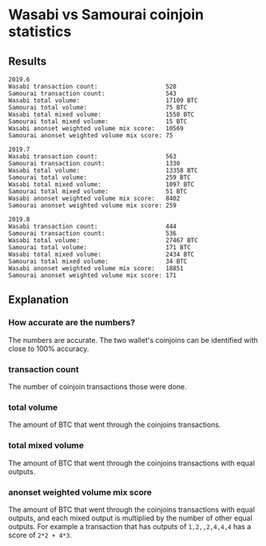 # Wasabi vs Samourai coinjoin statistics

## Results

```
2019.6
Wasabi transaction count:                   528
Samourai transaction count:                 543
Wasabi total volume:                        17109 BTC
Samourai total volume:                      75 BTC
Wasabi total mixed volume:                  1558 BTC
Samourai total mixed volume:                15 BTC
Wasabi anonset weighted volume mix score:   10569
Samourai anonset weighted volume mix score: 75

2019.7
Wasabi transaction count:                   563
Samourai transaction count:                 1330
Wasabi total volume:                        13358 BTC
Samourai total volume:                      259 BTC
Wasabi total mixed volume:                  1097 BTC
Samourai total mixed volume:                51 BTC
Wasabi anonset weighted volume mix score:   8402
Samourai anonset weighted volume mix score: 259

2019.8
Wasabi transaction count:                   444
Samourai transaction count:                 536
Wasabi total volume:                        27467 BTC
Samourai total volume:                      171 BTC
Wasabi total mixed volume:                  2434 BTC
Samourai total mixed volume:                34 BTC
Wasabi anonset weighted volume mix score:   18851
Samourai anonset weighted volume mix score: 171
```

## Explanation

### How accurate are the numbers?

The numbers are accurate. The two wallet's coinjoins can be identified with close to 100% accuracy.

###  transaction count

The number of coinjoin transactions those were done.

###  total volume

The amount of BTC that went through the coinjoins transactions.

###  total mixed volume

The amount of BTC that went through the coinjoins transactions with equal outputs.


###  anonset weighted volume mix score

The amount of BTC that went through the coinjoins transactions with equal outputs, and each mixed output is multiplied by the number of other equal outputs.
For example a transaction that has outputs of `1,2,,2,4,4,4` has a score of `2*2 + 4*3`.